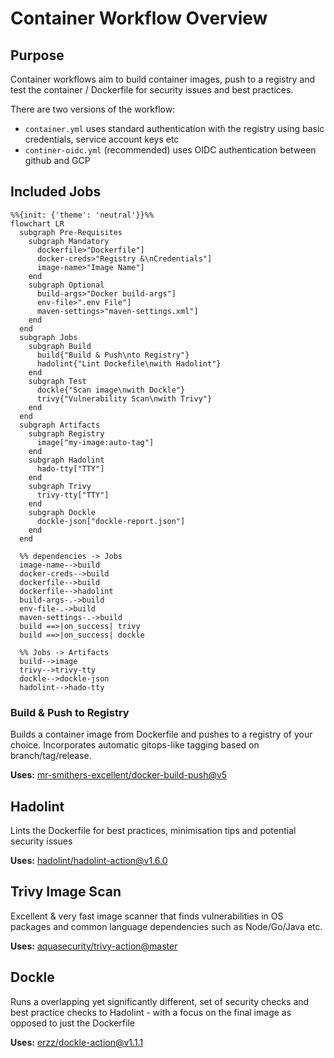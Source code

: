 # Container Workflow Overview <!-- {docsify-ignore-all} -->

## Purpose

Container workflows aim to build container images, push to a registry and test the container / Dockerfile for security issues and best practices.

There are two versions of the workflow:

- `container.yml` uses standard authentication with the registry using basic credentials, service account keys etc
- `continer-oidc.yml` (recommended) uses OIDC authentication between github and GCP

## Included Jobs

```mermaid
%%{init: {'theme': 'neutral'}}%%
flowchart LR
  subgraph Pre-Requisites
    subgraph Mandatory
      dockerfile>"Dockerfile"]
      docker-creds>"Registry &\nCredentials"]
      image-name>"Image Name"]
    end
    subgraph Optional
      build-args>"Docker build-args"]
      env-file>".env File"]
      maven-settings>"maven-settings.xml"]
    end
  end
  subgraph Jobs
    subgraph Build
      build{"Build & Push\nto Registry"}
      hadolint{"Lint Dockefile\nwith Hadolint"}
    end
    subgraph Test
      dockle{"Scan image\nwith Dockle"}
      trivy{"Vulnerability Scan\nwith Trivy"}
    end
  end
  subgraph Artifacts
    subgraph Registry
      image["my-image:auto-tag"]
    end
    subgraph Hadolint
      hado-tty["TTY"]
    end
    subgraph Trivy
      trivy-tty["TTY"]
    end
    subgraph Dockle
      dockle-json["dockle-report.json"]
    end
  end
  
  %% dependencies -> Jobs
  image-name-->build
  docker-creds-->build
  dockerfile-->build
  dockerfile-->hadolint
  build-args-.->build
  env-file-.->build
  maven-settings-.->build
  build ==>|on_success| trivy
  build ==>|on_success| dockle
  
  %% Jobs -> Artifacts
  build-->image
  trivy-->trivy-tty
  dockle-->dockle-json
  hadolint-->hado-tty

```

### Build & Push to Registry

Builds a container image from Dockerfile and pushes to a registry of your choice. Incorporates automatic gitops-like tagging based on branch/tag/release.

**Uses:** [mr-smithers-excellent/docker-build-push@v5](https://github.com/mr-smithers-excellent/docker-build-push)

## Hadolint

Lints the Dockerfile for best practices, minimisation tips and potential security issues

**Uses:** [hadolint/hadolint-action@v1.6.0](https://github.com/hadolint/hadolint-action)

## Trivy Image Scan

Excellent & very fast image scanner that finds vulnerabilities in OS packages and common language dependencies such as Node/Go/Java etc.

**Uses:** [aquasecurity/trivy-action@master](https://github.com/aquasecurity/trivy-action)

## Dockle

Runs a overlapping yet significantly different, set of security checks and best practice checks to Hadolint - with a focus on the final image as opposed to just the Dockerfile

**Uses:** [erzz/dockle-action@v1.1.1](https://github.com/erzz/dockle-action)